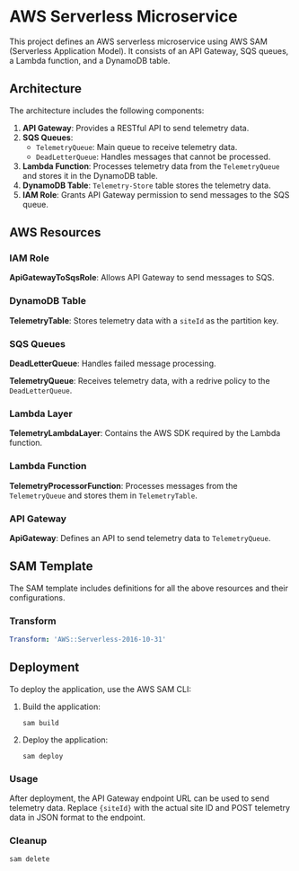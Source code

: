 # AWS Serverless Microservice

This project defines an AWS serverless microservice using AWS SAM (Serverless Application Model). It consists of an API Gateway, SQS queues, a Lambda function, and a DynamoDB table.

## Architecture

The architecture includes the following components:

1. **API Gateway**: Provides a RESTful API to send telemetry data.
2. **SQS Queues**: 
   - `TelemetryQueue`: Main queue to receive telemetry data.
   - `DeadLetterQueue`: Handles messages that cannot be processed.
3. **Lambda Function**: Processes telemetry data from the `TelemetryQueue` and stores it in the DynamoDB table.
4. **DynamoDB Table**: `Telemetry-Store` table stores the telemetry data.
5. **IAM Role**: Grants API Gateway permission to send messages to the SQS queue.

## AWS Resources

### IAM Role

**ApiGatewayToSqsRole**: Allows API Gateway to send messages to SQS.

### DynamoDB Table

**TelemetryTable**: Stores telemetry data with a `siteId` as the partition key.

### SQS Queues

**DeadLetterQueue**: Handles failed message processing.

**TelemetryQueue**: Receives telemetry data, with a redrive policy to the `DeadLetterQueue`.

### Lambda Layer

**TelemetryLambdaLayer**: Contains the AWS SDK required by the Lambda function.

### Lambda Function

**TelemetryProcessorFunction**: Processes messages from the `TelemetryQueue` and stores them in `TelemetryTable`.

### API Gateway

**ApiGateway**: Defines an API to send telemetry data to `TelemetryQueue`.

## SAM Template

The SAM template includes definitions for all the above resources and their configurations.

### Transform

```yaml
Transform: 'AWS::Serverless-2016-10-31'
```
## Deployment
To deploy the application, use the AWS SAM CLI:
   1. Build the application:
      ```
      sam build
       ```
   2. Deploy the application:
      ```
      sam deploy
      ```
### Usage
   After deployment, the API Gateway endpoint URL can be used to send telemetry data. Replace ``{siteId}`` with the actual site ID and POST telemetry data in JSON format to the endpoint.

### Cleanup
   ``sam delete``
